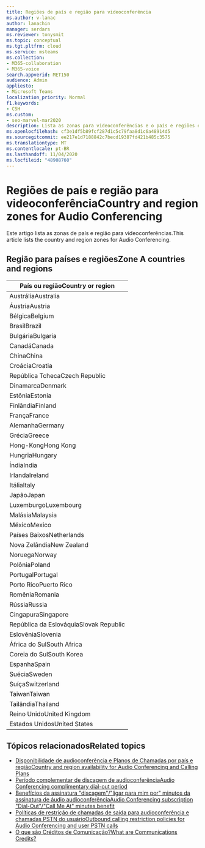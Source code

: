 ```yaml
---
title: Regiões de país e região para videoconferência
ms.author: v-lanac
author: lanachin
manager: serdars
ms.reviewer: tonysmit
ms.topic: conceptual
ms.tgt.pltfrm: cloud
ms.service: msteams
ms.collection:
- M365-collaboration
- M365-voice
search.appverid: MET150
audience: Admin
appliesto:
- Microsoft Teams
localization_priority: Normal
f1.keywords:
- CSH
ms.custom:
- seo-marvel-mar2020
description: Lista as zonas para videoconferências e o país e regiões em cada zona.
ms.openlocfilehash: cf3e1df5b89fcf287d1c5c79faa8d1c6a48914d5
ms.sourcegitcommit: ee217e1d7188842c7becd19387fd421b485c3575
ms.translationtype: MT
ms.contentlocale: pt-BR
ms.lasthandoff: 11/04/2020
ms.locfileid: "48908760"
---
```

# <a name="country-and-region-zones-for-audio-conferencing"></a><span data-ttu-id="efc1e-103">Regiões de país e região para videoconferência</span><span class="sxs-lookup"><span data-stu-id="efc1e-103">Country and region zones for Audio Conferencing</span></span>

<span data-ttu-id="efc1e-104">Este artigo lista as zonas de país e região para videoconferências.</span><span class="sxs-lookup"><span data-stu-id="efc1e-104">This article lists the country and region zones for Audio Conferencing.</span></span>

## <a name="zone-a-countries-and-regions"></a><span data-ttu-id="efc1e-105">Região para países e regiões</span><span class="sxs-lookup"><span data-stu-id="efc1e-105">Zone A countries and regions</span></span>

|<span data-ttu-id="efc1e-106">País ou região</span><span class="sxs-lookup"><span data-stu-id="efc1e-106">Country or region</span></span>    |
|-----|
|<span data-ttu-id="efc1e-107">Austrália</span><span class="sxs-lookup"><span data-stu-id="efc1e-107">Australia</span></span>  <br/> |
|<span data-ttu-id="efc1e-108">Áustria</span><span class="sxs-lookup"><span data-stu-id="efc1e-108">Austria</span></span>  <br/> |
|<span data-ttu-id="efc1e-109">Bélgica</span><span class="sxs-lookup"><span data-stu-id="efc1e-109">Belgium</span></span>  <br/> |
|<span data-ttu-id="efc1e-110">Brasil</span><span class="sxs-lookup"><span data-stu-id="efc1e-110">Brazil</span></span>  <br/> |
|<span data-ttu-id="efc1e-111">Bulgária</span><span class="sxs-lookup"><span data-stu-id="efc1e-111">Bulgaria</span></span>  <br/> |
|<span data-ttu-id="efc1e-112">Canadá</span><span class="sxs-lookup"><span data-stu-id="efc1e-112">Canada</span></span>  <br/> |
|<span data-ttu-id="efc1e-113">China</span><span class="sxs-lookup"><span data-stu-id="efc1e-113">China</span></span>  <br/> |
|<span data-ttu-id="efc1e-114">Croácia</span><span class="sxs-lookup"><span data-stu-id="efc1e-114">Croatia</span></span>  <br/> |
|<span data-ttu-id="efc1e-115">República Tcheca</span><span class="sxs-lookup"><span data-stu-id="efc1e-115">Czech Republic</span></span>  <br/> |
|<span data-ttu-id="efc1e-116">Dinamarca</span><span class="sxs-lookup"><span data-stu-id="efc1e-116">Denmark</span></span>  <br/> |
|<span data-ttu-id="efc1e-117">Estônia</span><span class="sxs-lookup"><span data-stu-id="efc1e-117">Estonia</span></span>  <br/> |
|<span data-ttu-id="efc1e-118">Finlândia</span><span class="sxs-lookup"><span data-stu-id="efc1e-118">Finland</span></span>  <br/> |
|<span data-ttu-id="efc1e-119">França</span><span class="sxs-lookup"><span data-stu-id="efc1e-119">France</span></span>  <br/> |
|<span data-ttu-id="efc1e-120">Alemanha</span><span class="sxs-lookup"><span data-stu-id="efc1e-120">Germany</span></span>  <br/> |
|<span data-ttu-id="efc1e-121">Grécia</span><span class="sxs-lookup"><span data-stu-id="efc1e-121">Greece</span></span>  <br/> |
|<span data-ttu-id="efc1e-122">Hong-Kong</span><span class="sxs-lookup"><span data-stu-id="efc1e-122">Hong Kong</span></span>  <br/> |
|<span data-ttu-id="efc1e-123">Hungria</span><span class="sxs-lookup"><span data-stu-id="efc1e-123">Hungary</span></span>  <br/> |
|<span data-ttu-id="efc1e-124">Índia</span><span class="sxs-lookup"><span data-stu-id="efc1e-124">India</span></span>  <br/> |
|<span data-ttu-id="efc1e-125">Irlanda</span><span class="sxs-lookup"><span data-stu-id="efc1e-125">Ireland</span></span>  <br/> |
|<span data-ttu-id="efc1e-126">Itália</span><span class="sxs-lookup"><span data-stu-id="efc1e-126">Italy</span></span>  <br/> |
|<span data-ttu-id="efc1e-127">Japão</span><span class="sxs-lookup"><span data-stu-id="efc1e-127">Japan</span></span>  <br/> |
|<span data-ttu-id="efc1e-128">Luxemburgo</span><span class="sxs-lookup"><span data-stu-id="efc1e-128">Luxembourg</span></span>  <br/> |
|<span data-ttu-id="efc1e-129">Malásia</span><span class="sxs-lookup"><span data-stu-id="efc1e-129">Malaysia</span></span>  <br/> |
|<span data-ttu-id="efc1e-130">México</span><span class="sxs-lookup"><span data-stu-id="efc1e-130">Mexico</span></span>  <br/> |
|<span data-ttu-id="efc1e-131">Países Baixos</span><span class="sxs-lookup"><span data-stu-id="efc1e-131">Netherlands</span></span>  <br/> |
|<span data-ttu-id="efc1e-132">Nova Zelândia</span><span class="sxs-lookup"><span data-stu-id="efc1e-132">New Zealand</span></span>  <br/> |
|<span data-ttu-id="efc1e-133">Noruega</span><span class="sxs-lookup"><span data-stu-id="efc1e-133">Norway</span></span>  <br/> |
|<span data-ttu-id="efc1e-134">Polônia</span><span class="sxs-lookup"><span data-stu-id="efc1e-134">Poland</span></span>  <br/> |
|<span data-ttu-id="efc1e-135">Portugal</span><span class="sxs-lookup"><span data-stu-id="efc1e-135">Portugal</span></span>  <br/> |
|<span data-ttu-id="efc1e-136">Porto Rico</span><span class="sxs-lookup"><span data-stu-id="efc1e-136">Puerto Rico</span></span>  <br/> |
|<span data-ttu-id="efc1e-137">Romênia</span><span class="sxs-lookup"><span data-stu-id="efc1e-137">Romania</span></span>  <br/> |
|<span data-ttu-id="efc1e-138">Rússia</span><span class="sxs-lookup"><span data-stu-id="efc1e-138">Russia</span></span>  <br/> |
|<span data-ttu-id="efc1e-139">Cingapura</span><span class="sxs-lookup"><span data-stu-id="efc1e-139">Singapore</span></span>  <br/> |
|<span data-ttu-id="efc1e-140">República da Eslováquia</span><span class="sxs-lookup"><span data-stu-id="efc1e-140">Slovak Republic</span></span>  <br/> |
|<span data-ttu-id="efc1e-141">Eslovênia</span><span class="sxs-lookup"><span data-stu-id="efc1e-141">Slovenia</span></span>  <br/> |
|<span data-ttu-id="efc1e-142">África do Sul</span><span class="sxs-lookup"><span data-stu-id="efc1e-142">South Africa</span></span>  <br/> |
|<span data-ttu-id="efc1e-143">Coreia do Sul</span><span class="sxs-lookup"><span data-stu-id="efc1e-143">South Korea</span></span>  <br/> |
|<span data-ttu-id="efc1e-144">Espanha</span><span class="sxs-lookup"><span data-stu-id="efc1e-144">Spain</span></span>  <br/> |
|<span data-ttu-id="efc1e-145">Suécia</span><span class="sxs-lookup"><span data-stu-id="efc1e-145">Sweden</span></span>  <br/> |
|<span data-ttu-id="efc1e-146">Suíça</span><span class="sxs-lookup"><span data-stu-id="efc1e-146">Switzerland</span></span>  <br/> |
|<span data-ttu-id="efc1e-147">Taiwan</span><span class="sxs-lookup"><span data-stu-id="efc1e-147">Taiwan</span></span>  <br/> |
|<span data-ttu-id="efc1e-148">Tailândia</span><span class="sxs-lookup"><span data-stu-id="efc1e-148">Thailand</span></span>  <br/> |
|<span data-ttu-id="efc1e-149">Reino Unido</span><span class="sxs-lookup"><span data-stu-id="efc1e-149">United Kingdom</span></span>  <br/> |
|<span data-ttu-id="efc1e-150">Estados Unidos</span><span class="sxs-lookup"><span data-stu-id="efc1e-150">United States</span></span>  <br/> |

## <a name="related-topics"></a><span data-ttu-id="efc1e-151">Tópicos relacionados</span><span class="sxs-lookup"><span data-stu-id="efc1e-151">Related topics</span></span>

- [<span data-ttu-id="efc1e-152">Disponibilidade de audioconferência e Planos de Chamadas por país e região</span><span class="sxs-lookup"><span data-stu-id="efc1e-152">Country and region availability for Audio Conferencing and Calling Plans</span></span>](country-and-region-availability-for-audio-conferencing-and-calling-plans/country-and-region-availability-for-audio-conferencing-and-calling-plans.md)
- [<span data-ttu-id="efc1e-153">Período complementar de discagem de audioconferência</span><span class="sxs-lookup"><span data-stu-id="efc1e-153">Audio Conferencing complimentary dial-out period</span></span>](complimentary-dial-out-period.md)
- [<span data-ttu-id="efc1e-154">Benefícios da assinatura "discagem"/"ligar para mim por" minutos da assinatura de áudio audioconferência</span><span class="sxs-lookup"><span data-stu-id="efc1e-154">Audio Conferencing subscription "Dial-Out"/"Call Me At" minutes benefit</span></span>](audio-conferencing-subscription-dial-out.md)
- [<span data-ttu-id="efc1e-155">Políticas de restrição de chamadas de saída para audioconferência e chamadas PSTN do usuário</span><span class="sxs-lookup"><span data-stu-id="efc1e-155">Outbound calling restriction policies for Audio Conferencing and user PSTN calls</span></span>](outbound-calling-restriction-policies.md)
- [<span data-ttu-id="efc1e-156">O que são Créditos de Comunicação?</span><span class="sxs-lookup"><span data-stu-id="efc1e-156">What are Communications Credits?</span></span>](what-are-communications-credits.md)
